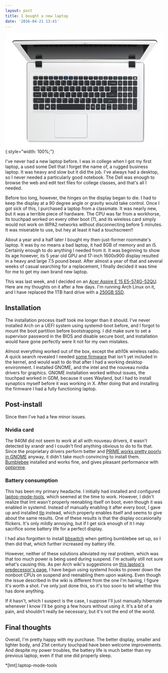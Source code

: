 ```yaml
---
layout: post
title: I bought a new laptop
date: '2016-04-21 13:41'
---
```


![Acer Aspire E 15 E5-574G-52QU](/images/2016/04/laptop.jpg){:style="width: 100%;"}

I've never had a new laptop before. I was in college when I got my first laptop, a used some Dell that I forget the name of, a rugged business laptop. It was heavy and slow but it did the job. I've always had a desktop, so I never needed a particularly good notebook. The Dell was enough to browse the web and edit text files for college classes, and that's all I needed.

Before too long, however, the hinges on the display began to die. I had to keep the display at a 90 degree angle or gravity would take control. Once I got sick of this, I purchased a laptop from a classmate. It was nearly new, but it was a terrible piece of hardware. The CPU was far from a workhorse, its touchpad worked on every other boot (?), and its wireless card simply would not work on WPA2 networks without disconnecting before 5 minutes. It was miserable to use, but hey at least it had a touchscreen!!

About a year and a half later I bought my then-just-former roommate's laptop. It was by no means a bad laptop, it had 8GB of memory and an i5. Certainly enough to do anything I needed from it. It was beginning to show its age however, its 5 year old GPU and 17-inch 1600x900 display resulted in a heavy and large 7.5 pound beast. After almost a year of that and several weeks of casual searching for a replacement, I finally decided it was time for me to get my own brand new laptop.

This was last week, and I decided on an [Acer Aspire E 15 E5-574G-52QU][1]. Here are my thoughts on it after a few days. I'm running Arch Linux on it, and I have replaced the 1TB hard drive with a [250GB SSD][2].

## Installation

The installation process itself took me longer than it should. I've never installed Arch on a UEFI system using systemd-boot before, and I forgot to mount the boot partition before bootstrapping. I did make sure to set a supervisor password in the BIOS and disable secure boot, and installation would have gone perfectly were it not for my own mistakes.

Almost everything worked out of the box, except the ath10k wireless radio. A quick search revealed I needed [some firmware][3] that isn't yet included in the kernel, and would wait to do that after I had a working desktop environment. I installed GNOME, and the intel and the nouveau nvidia drivers for graphics. GNOME installation worked without issues, the touchpad worked in GDM, because it uses Wayland, but I had to install synaptics myself before it was working in X. After doing that and installing the firmware I had a fully functioning laptop.

## Post-install

Since then I've had a few minor issues.

### Nvidia card

The 940M did not seem to work at all with nouveau drivers, it wasn't detected by xrandr and I coudn't find anything obvious to do to fix that. Since the proprietary drivers perform better and [PRIME works pretty poorly in GNOME][4] anyway, it didn't take much convincing to install them. [Bumblebee][5] installed and works fine, and gives pleasant performance with [optiprime][6].

### Battery consumption

This has been my primary headache. I initially had installed and configured [laptop-mode-tools][7], which seemed at the time to work. However, I didn't realize that lmt wasn't properly reenabling itself on boot, even though it was enabled in systemd. Instead of manually enabling it after every boot, I gave up and installed [tlp][8] instead, which properly enables itself and seems to give about the same results. One of these results is that the display occasionally flickers. It's only mildly annoying, but if I get sick enough of it I may sacrifice some battery life for a perfect display.

I had also forgotten to install [bbswitch][9] when getting bumblebee set up, so I then did that, which further increased my battery life.

However, neither of these solutions alleviated my real problem, which was that too much power is being used during suspend. I'm actually still not sure what's causing this. As per Arch wiki's suggestions on [this laptop's predecessor's page][10], I have begun using systemd hooks to power down the nonboot CPUs on suspend and reenabling them upon waking. Even though the issue described in the wiki is different from the one I'm having, I figure it's worth a shot. I've only just done this, so it's too soon to tell whether this has done anything.

If it hasn't, which I suspect is the case, I suppose I'll just manually hibernate whenever I know I'll be going a few hours without using it. It's a bit of a pain, and shouldn't really be necessary, but it's not the end of the world.

## Final thoughts

Overall, I'm pretty happy with my purchase. The better display, smaller and lighter body, and 21st century touchpad have been welcome improvements. And despite my power troubles, the battery life is much better than my previous laptop, even if that one did properly sleep.

[1]: http://www.amazon.com/Acer-Aspire-E5-574G-52QU-15-6-inch-Notebook/dp/B019G7VOSO
[2]: http://www.amazon.com/Samsung-2-5-Inch-Internal-MZ-75E250B-AM/dp/B00OAJ412U
[3]: https://github.com/kvalo/ath10k-firmware
[4]: https://wiki.archlinux.org/index.php/PRIME#Black_screen_with_GL-based_compositors
[5]: http://www.bumblebee-project.org/
[6]: https://wiki.archlinux.org/index.php/bumblebee#Primusrun_mouse_delay.2Fdisable_VSYNC
[7]: https://github.com/rickysarraf/laptop-mode-tools
[8]: https://github.com/linrunner/TLP
[9]: https://github.com/Bumblebee-Project/bbswitch
[10]: https://wiki.archlinux.org/index.php/Acer_Aspire_E5-573#Unsupported_Hardware_.26_Features_.26_Worarounds

*[lmt]:laptop-mode-tools
